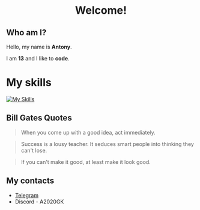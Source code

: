 <h1 align="center">Welcome!</h1>

## Who am I?

Hello, my name is **Antony**.

I am **13** and I like to **code**.

# My skills

[![My Skills](https://skillicons.dev/icons?i=html,css,js,php,vscode,discord,webpack,ruby,python,c,cpp,github,git,arduino,markdown,linux)](https://skillicons.dev)

## Bill Gates Quotes

> When you come up with a good idea, act immediately.

> Success is a lousy teacher. It seduces smart people into thinking they can't lose.

> If you can't make it good, at least make it look good.

## My contacts

- [Telegram](https://t.me/A2020GK)
- Discord - A2020GK
